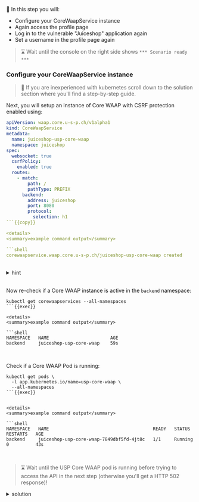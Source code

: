 <!--
SPDX-FileCopyrightText: 2025 United Security Providers AG, Switzerland

SPDX-License-Identifier: GPL-3.0-only
-->

&#127919; In this step you will:

* Configure your CoreWaapService instance
* Again access the profile page
* Log in to the vulnerable "Juiceshop" application again
* Set a username in the profile page again

> &#8987; Wait until the console on the right side shows `*** Scenario ready ***`


### Configure your CoreWaapService instance

> &#128270; If you are inexperienced with kubernetes scroll down to the solution section where you'll find a step-by-step guide.

Next, you will setup an instance of Core WAAP with CSRF protection enabled using:

```yaml
apiVersion: waap.core.u-s-p.ch/v1alpha1
kind: CoreWaapService
metadata:
  name: juiceshop-usp-core-waap
  namespace: juiceshop
spec:
  websocket: true
  csrfPolicy:
    enabled: true
  routes:
    - match:
        path: /
        pathType: PREFIX
      backend:
        address: juiceshop
        port: 8080
        protocol:
          selection: h1
```{{copy}}

<details>
<summary>example command output</summary>

```shell
corewaapservice.waap.core.u-s-p.ch/juiceshop-usp-core-waap created
```

</details>
<br />

<details>
<summary>hint</summary>

There is a file in your home directory with an example `CoreWaapService` definition ready to be applied using `kubectl apply -f` ...

</details>
<br />

Now re-check if a Core WAAP instance is active in the `backend` namespace:

```shell
kubectl get corewaapservices --all-namespaces
```{{exec}}

<details>
<summary>example command output</summary>

```shell
NAMESPACE   NAME                       AGE
backend     juiceshop-usp-core-waap    59s
```

</details>
<br />

Check if a Core WAAP Pod is running:

```shell
kubectl get pods \
  -l app.kubernetes.io/name=usp-core-waap \
  --all-namespaces
```{{exec}}


<details>
<summary>example command output</summary>

```shell
NAMESPACE   NAME                                       READY   STATUS    RESTARTS   AGE
backend     juiceshop-usp-core-waap-7849dbf5fd-4jt8c   1/1     Running   0          43s
```

</details>
<br />

> &#8987; Wait until the USP Core WAAP pod is running before trying to access the API in the next step (otherwise you'll get a HTTP 502 response)!

<details>
<summary>solution</summary>

Create the Core WAAP instance using:

```shell
kubectl apply -f juiceshop-core-waap.yaml
```{{exec}}

and wait for its readiness:

```shell
kubectl wait pods \
  -l app.kubernetes.io/name=usp-core-waap \
  -n juiceshop \
  --for='condition=Ready'
```{{exec}}

</details>
<br />

### Log in to the Juiceshop again

Try again to access the [Juiceshop]({{TRAFFIC_HOST1_80}}/#/login) and log in once
again with the same credentials as before:

* Username: `user@acme.com`
* Password: `123456`

### Again access the profile page

Try again to access the [profile page]({{TRAFFIC_HOST1_80}}/profile). 

> &#128270; The port forwarding was changed accordingly that the **traffic** to the [OWASP Juice Shop]({{TRAFFIC_HOST1_80}}) is now **routed via USP Core WAAP**.

* Set a username like "DemoUser" again and save it.

Now you are ready to attempt a CSRF attack again in the next step.

> &#10071; Make sure to have accessed the profile page and set a username again.
